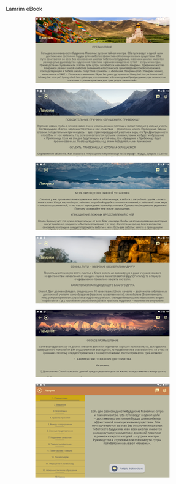 Lamrim eBook

<p align="center">
  <img src="https://github.com/alexrnov/Files/blob/master/Lamrim1.png" width="350" title="Lamrim">
</p>

<p align="center">
  <img src="https://github.com/alexrnov/Files/blob/master/Lamrim2.png" width="350" title="Lamrim">
</p>

<p align="center">
  <img src="https://github.com/alexrnov/Files/blob/master/Lamrim3.png" width="350" title="Lamrim">
</p>

<p align="center">
  <img src="https://github.com/alexrnov/Files/blob/master/Lamrim4.png" width="350" title="Lamrim">
</p>

<p align="center">
  <img src="https://github.com/alexrnov/Files/blob/master/Lamrim5.png" width="350" title="Lamrim">
</p>

<p align="center">
  <img src="https://github.com/alexrnov/Files/blob/master/Lamrim6.png" width="350" title="Lamrim">
</p>
